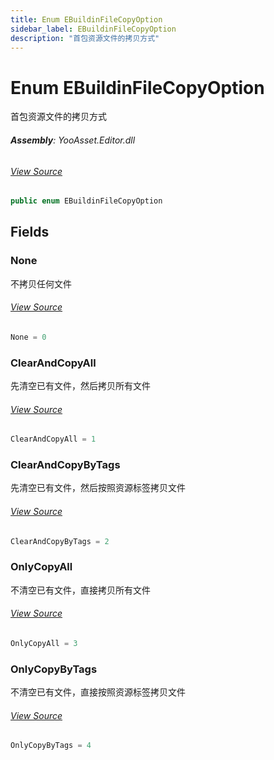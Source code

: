 ```yaml
---
title: Enum EBuildinFileCopyOption
sidebar_label: EBuildinFileCopyOption
description: "首包资源文件的拷贝方式"
---
```

# Enum EBuildinFileCopyOption
首包资源文件的拷贝方式

###### **Assembly**: YooAsset.Editor.dll
###### [View Source](https://github.com/tuyoogame/YooAsset-Samples.git/blob/main/Assets/YooAsset/Editor/AssetBundleBuilder/EBuildinFileCopyOption.cs#L7)
```csharp title="Declaration"
public enum EBuildinFileCopyOption
```
## Fields
### None
不拷贝任何文件
###### [View Source](https://github.com/tuyoogame/YooAsset-Samples.git/blob/main/Assets/YooAsset/Editor/AssetBundleBuilder/EBuildinFileCopyOption.cs#L12)
```csharp title="Declaration"
None = 0
```
### ClearAndCopyAll
先清空已有文件，然后拷贝所有文件
###### [View Source](https://github.com/tuyoogame/YooAsset-Samples.git/blob/main/Assets/YooAsset/Editor/AssetBundleBuilder/EBuildinFileCopyOption.cs#L17)
```csharp title="Declaration"
ClearAndCopyAll = 1
```
### ClearAndCopyByTags
先清空已有文件，然后按照资源标签拷贝文件
###### [View Source](https://github.com/tuyoogame/YooAsset-Samples.git/blob/main/Assets/YooAsset/Editor/AssetBundleBuilder/EBuildinFileCopyOption.cs#L22)
```csharp title="Declaration"
ClearAndCopyByTags = 2
```
### OnlyCopyAll
不清空已有文件，直接拷贝所有文件
###### [View Source](https://github.com/tuyoogame/YooAsset-Samples.git/blob/main/Assets/YooAsset/Editor/AssetBundleBuilder/EBuildinFileCopyOption.cs#L27)
```csharp title="Declaration"
OnlyCopyAll = 3
```
### OnlyCopyByTags
不清空已有文件，直接按照资源标签拷贝文件
###### [View Source](https://github.com/tuyoogame/YooAsset-Samples.git/blob/main/Assets/YooAsset/Editor/AssetBundleBuilder/EBuildinFileCopyOption.cs#L32)
```csharp title="Declaration"
OnlyCopyByTags = 4
```
